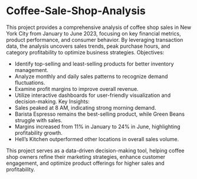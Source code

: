 # Coffee-Sale-Shop-Analysis
This project provides a comprehensive analysis of coffee shop sales in New York City from January to June 2023, focusing on key financial metrics, product performance, and consumer behavior. By leveraging transaction data, the analysis uncovers sales trends, peak purchase hours, and category profitability to optimize business strategies.
Objectives:
- Identify top-selling and least-selling products for better inventory management.
- Analyze monthly and daily sales patterns to recognize demand fluctuations.
- Examine profit margins to improve overall revenue.
- Utilize interactive dashboards for user-friendly visualization and decision-making.
Key Insights:
- Sales peaked at 8 AM, indicating strong morning demand.
- Barista Espresso remains the best-selling product, while Green Beans struggle with sales.
- Margins increased from 11% in January to 24% in June, highlighting profitability growth.
- Hell’s Kitchen outperformed other locations in overall sales volume.

  
This project serves as a data-driven decision-making tool, helping coffee shop owners refine their marketing strategies, enhance customer engagement, and optimize product offerings for higher sales and profitability.

